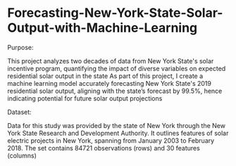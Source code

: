 # Forecasting-New-York-State-Solar-Output-with-Machine-Learning
Purpose:

This project analyzes two decades of data from New York State's solar incentive program, quantifying the impact of diverse variables on expected residential solar output in the state
As part of this project, I create a machine learning model accurately forecasting New York State's 2019 residential solar output, aligning with the state’s forecast by 99.5%, hence indicating potential for future solar output projections

Dataset:

Data for this study was provided by the state of New York through the New York State Research and Development Authority.
It outlines features of solar electric projects in New York, spanning from January 2003 to February 2018. 
The set contains 84721 observations (rows) and 30 features (columns)
